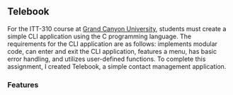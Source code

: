 ## Telebook
For the ITT-310 course at [Grand Canyon University](https://gcu.edu), students must create a simple CLI application using the C programming language. The requirements for the CLI application are as follows: implements modular code, can enter and exit the CLI application, features a menu, has basic error handling, and utilizes user-defined functions. To complete this assignment, I created Telebook, a simple contact management application.

### Features




